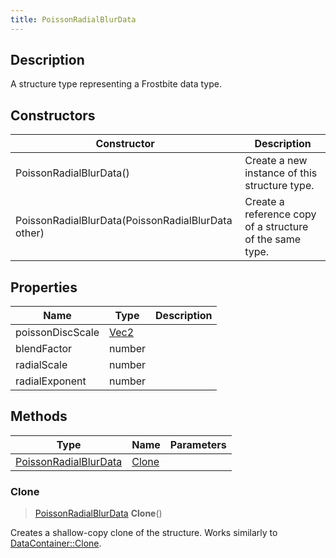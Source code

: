 ```yaml
---
title: PoissonRadialBlurData
---
```

## Description

A structure type representing a Frostbite data type.

## Constructors

| Constructor                                        | Description                                              |
| -------------------------------------------------- | -------------------------------------------------------- |
| PoissonRadialBlurData()                            | Create a new instance of this structure type.            |
| PoissonRadialBlurData(PoissonRadialBlurData other) | Create a reference copy of a structure of the same type. |

## Properties

| Name             | Type                              | Description |
| ---------------- | --------------------------------- | ----------- |
| poissonDiscScale | [Vec2](/vext/ref/shared/class/vec2) |             |
| blendFactor      | number                            |             |
| radialScale      | number                            |             |
| radialExponent   | number                            |             |

## Methods

| Type                                           | Name            | Parameters |
| ---------------------------------------------- | --------------- | ---------- |
| [PoissonRadialBlurData](/vext/ref/fb/poissonradialblurdata/) | [Clone](#clone) |            |

### Clone

> [PoissonRadialBlurData](/vext/ref/fb/poissonradialblurdata/) **Clone**()

Creates a shallow-copy clone of the structure. Works similarly to [DataContainer::Clone](/vext/ref/shared/class/datacontainer#clone).
